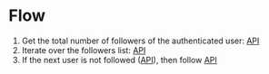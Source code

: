 # Flow

1. Get the total number of followers of the authenticated user: [API](https://docs.github.com/en/rest/users/users?apiVersion=2022-11-28#get-the-authenticated-user)
2. Iterate over the followers list: [API](https://docs.github.com/en/rest/users/followers?apiVersion=2022-11-28#list-followers-of-the-authenticated-user)
3. If the next user is not followed ([API](https://docs.github.com/en/rest/users/followers?apiVersion=2022-11-28#check-if-a-person-is-followed-by-the-authenticated-user)), then follow [API](https://docs.github.com/en/rest/users/followers?apiVersion=2022-11-28#follow-a-user)

